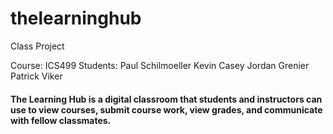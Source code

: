 # thelearninghub

Class Project

Course: ICS499
Students:
	Paul Schilmoeller
	Kevin Casey
	Jordan Grenier
	Patrick Viker
	
#### The Learning Hub is a digital classroom that students and instructors can use to view courses, submit course work, view grades, and communicate with fellow classmates.

